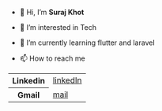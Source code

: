 - 👋 Hi, I’m <b>Suraj Khot</b>
- 👀 I’m interested in Tech
- 🌱 I’m currently learning flutter and laravel

- 📫 How to reach me
<table>
    <tr>
        <th>Linkedin</th>
        <td><a href="https://www.linkedin.com/in/khot-suraj">linkedIn</a></td>
    </tr>
    <tr>
        <th>Gmail</th>
        <td><a href="mailto:khotsuraj019@gmail.com">mail</a></td>
    </tr>
</table>

       
  

